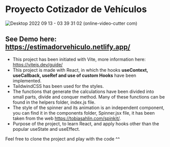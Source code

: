 # Proyecto Cotizador de Vehículos

![Desktop 2022 09 13 - 03 39 31 02 (online-video-cutter com)](https://user-images.githubusercontent.com/89318618/189788911-a3fe22ad-2211-4ca6-946d-4d8ff6c62e8b.gif)

## See Demo here: https://estimadorvehiculo.netlify.app/
- This project has been initiated with Vite, more information here: https://vitejs.dev/guide/
- This project is made with React, in which the hooks **useContext, useCallback, useRef and use of custom Hooks** have been implemented. 
- TaildwindCSS has been used for the styles.
- The functions that generate the calculations have been divided into small parts, divide and conquer method. Many of these functions can be found in the helpers folder, index.js file.
- The style of the spinner and its animation is an independent component, you can find it in the components folder, Spinner.jsx file, it has been taken from the web https://tobiasahlin.com/spinkit/.
- Purpose of the project, to learn React, and apply hooks other than the popular useState and useEffect.


Feel free to clone the project and play with the code ^^


